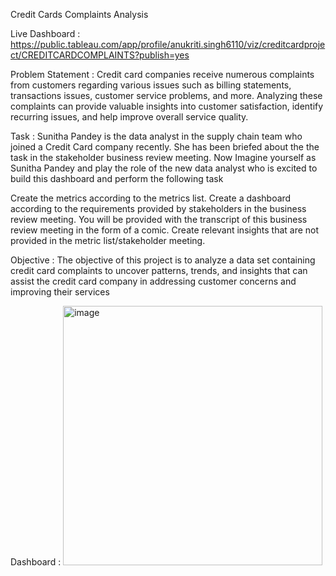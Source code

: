 Credit Cards Complaints Analysis

Live Dashboard : https://public.tableau.com/app/profile/anukriti.singh6110/viz/creditcardproject/CREDITCARDCOMPLAINTS?publish=yes

Problem Statement : Credit card companies receive numerous complaints from customers regarding various issues such as billing statements,  transactions issues, customer service problems, and more. Analyzing these complaints can provide valuable insights into customer satisfaction, identify recurring issues, and help improve overall service quality.

Task : Sunitha Pandey is the data analyst in the supply chain team who joined a Credit Card company recently. She has been briefed about the the task in the stakeholder business review meeting. Now Imagine yourself as Sunitha Pandey and play the role of the new data analyst who is excited to build this dashboard and perform the following task

Create the metrics according to the metrics list. Create a dashboard according to the requirements provided by stakeholders in the business review meeting. You will be provided with the transcript of this business review meeting in the form of a comic. Create relevant insights that are not provided in the metric list/stakeholder meeting.

Objective : The objective of this project is to analyze a data set containing credit card complaints to uncover patterns, trends, and insights that can assist the credit card company in addressing customer concerns and improving their services

Dashboard : <img width="415" alt="image" src="https://github.com/Anukriti204/Credit_Card_Complaints_Analysis/assets/159823977/09ecf435-5131-4ae6-b0bf-af8fc9f2ef83">






